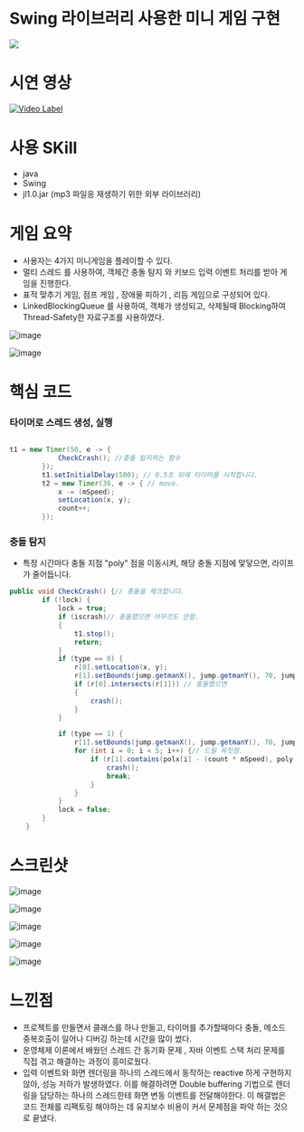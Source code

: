 # Swing 라이브러리 사용한 미니 게임 구현

<img src='https://github.com/gksrbgks2021/minigame/assets/39733405/44020d96-93ec-4ffc-ae8b-ee2ebf51216b'/>

# 시연 영상
[![Video Label](http://img.youtube.com/vi/RY4GhfCQOag/0.jpg)](https://youtu.be/RY4GhfCQOag)

# 사용 SKill
- java
- Swing
- jl1.0.jar (mp3 파일응 재생하기 위한 외부 라이브러리)

# 게임 요약
- 사용자는 4가지 미니게임을 플레이할 수 있다.
- 멀티 스레드 를 사용하여, 객체간 충돌 탐지 와 키보드 입력 이벤트 처리를 받아 게임을 진행한다.
- 표적 맞추기 게임, 점프 게임 , 장애물 피하기 , 리듬 게임으로 구성되어 있다.
- LinkedBlockingQueue 를 사용하여, 객체가 생성되고, 삭제될때 Blocking하여 Thread-Safety한 자료구조를 사용하였다. 

![image](https://github.com/gksrbgks2021/minigame/assets/39733405/f3e592af-e9d9-402b-9809-ba52601a0f2e)

![image](https://github.com/gksrbgks2021/minigame/assets/39733405/09eaf76b-7754-451c-97b3-ec01a5d87e6a)

# 핵심 코드
### 타이머로 스레드 생성, 실행
```java

t1 = new Timer(50, e -> {
			CheckCrash(); //충돌 탐지하는 함수
		});
		t1.setInitialDelay(500); // 0.5초 뒤에 타이머를 시작합니다.
		t2 = new Timer(30, e -> { // move.
			x -= (mSpeed);
			setLocation(x, y);
			count++;
		});

```
### 충돌 탐지
- 특정 시간마다 충돌 지점 "poly" 점을 이동시켜, 해당 충돌 지점에 맟닿으면, 라이프가 줄어듭니다.
```java
public void CheckCrash() {// 충돌을 체크합니다.
		if (!lock) {
			lock = true;
			if (iscrash)// 충돌했으면 아무것도 안함.
			{
				t1.stop();
				return;
			}
			if (type == 0) {
				r[0].setLocation(x, y);
				r[1].setBounds(jump.getmanX(), jump.getmanY(), 70, jump.getheight());
				if (r[0].intersects(r[1])) // 충돌했으면
				{
					crash();
				}
			}

			if (type == 1) {
				r[1].setBounds(jump.getmanX(), jump.getmanY(), 70, jump.getheight());
				for (int i = 0; i < 5; i++) {// 드릴 꼭짓점.
					if (r[1].contains(polx[i] - (count * mSpeed), poly[i])) {
						crash();
						break;
					}
				}
			}
			lock = false;
		}
	}
```
# 스크린샷

![image](https://github.com/gksrbgks2021/minigame/assets/39733405/5f6631e6-8cd7-4c37-a4ec-2fd93bc29693)

![image](https://github.com/gksrbgks2021/minigame/assets/39733405/fdf1df84-f113-456a-86ec-612e438ccd57)

![image](https://github.com/gksrbgks2021/minigame/assets/39733405/a86da7d8-d4e9-4cc8-83c4-98d0d20a0c2b)

![image](https://github.com/gksrbgks2021/minigame/assets/39733405/b06671b9-39dd-43a3-b9cd-16557ed02c34)

![image](https://github.com/gksrbgks2021/minigame/assets/39733405/9efac1c9-f92d-467b-8691-800ab6ad9a51)

# 느낀점

- 프로젝트를 만들면서 클래스를 하나 만들고, 타이머를 추가할때마다 충돌, 메소드 중복호출이 일어나 디버깅 하는데 시간을 많이 썼다. 
- 운영체제 이론에서 배웠던 스레드 간 동기화 문제 , 자바 이벤트 스택 처리 문제를 직접 겪고 해결하는 과정이 흥미로웠다.
- 입력 이벤트와 화면 렌더링을 하나의 스레드에서 동작하는 reactive 하게 구현하지 않아, 성능 저하가 발생하였다. 이를 해결하려면 Double buffering 기법으로 렌더링을 담당하는 하나의 스레드한테 화면 변동 이벤트를 전달해야한다. 이 해결법은 코드 전체를 리팩토링 해야하는 데 유지보수 비용이 커서 문제점을 파악 하는 것으로 끝냈다.
